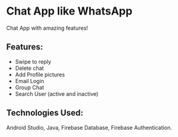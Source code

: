 # Chat App like WhatsApp
Chat App with amazing features!

## Features:
 - Swipe to reply
 - Delete chat
 - Add Profile pictures
 - Email Login
 - Group Chat
 - Search User (active and inactive)

## Technologies Used: 
Android Studio, Java, Firebase Database, Firebase Authentication. 
